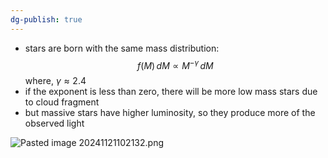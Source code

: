 ```yaml
---
dg-publish: true
---
```


- stars are born with the same mass distribution: 
$$f(M)\,dM \propto M^{-\gamma} \, dM$$
	where, $\gamma \approx 2.4$
- if the exponent is less than zero, there will be more low mass stars due to cloud fragment
- but massive stars have higher luminosity, so they produce more of the observed light

![Pasted image 20241121102132.png](/img/user/pics/Pasted%20image%2020241121102132.png)